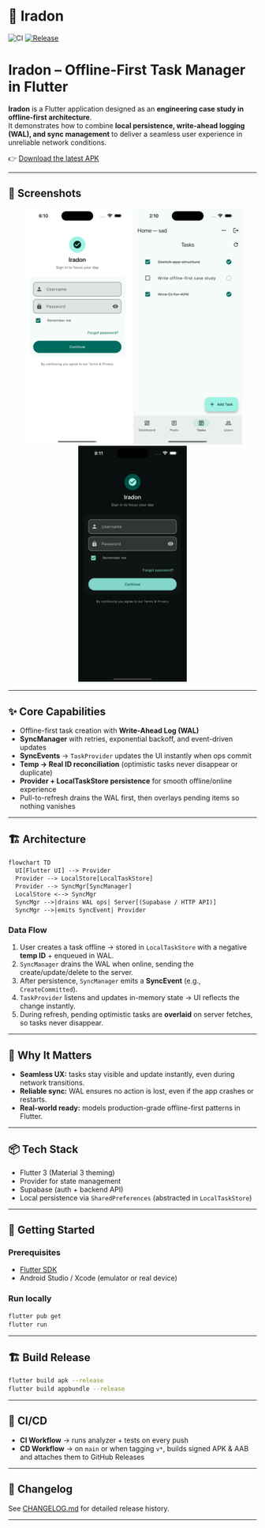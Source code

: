 # 📱 Iradon
![CI](https://github.com/saadyousafmalhi/flutter/actions/workflows/ci.yml/badge.svg)
[![Release](https://img.shields.io/github/v/release/saadyousafmalhi/flutter)](https://github.com/saadyousafmalhi/flutter/releases/latest)

# Iradon – Offline-First Task Manager in Flutter  

**Iradon** is a Flutter application designed as an **engineering case study in offline-first architecture**.  
It demonstrates how to combine **local persistence, write-ahead logging (WAL), and sync management** to deliver a seamless user experience in unreliable network conditions.  

👉 [Download the latest APK](https://github.com/saadyousafmalhi/flutter/releases/latest)

---

## 📸 Screenshots

<p align="center">
  <img src="docs/assets/login.png" alt="Login" width="220"/>
  <img src="docs/assets/tasks.png" alt="Task List" width="220"/>
  <img src="docs/assets/darkmode.png" alt="Dark Mode" width="220"/>
</p>

---

## ✨ Core Capabilities

- Offline-first task creation with **Write-Ahead Log (WAL)**
- **SyncManager** with retries, exponential backoff, and event-driven updates
- **SyncEvents** → `TaskProvider` updates the UI instantly when ops commit
- **Temp → Real ID reconciliation** (optimistic tasks never disappear or duplicate)
- **Provider + LocalTaskStore persistence** for smooth offline/online experience
- Pull-to-refresh drains the WAL first, then overlays pending items so nothing vanishes

---

## 🏗️ Architecture

```mermaid
flowchart TD
  UI[Flutter UI] --> Provider
  Provider --> LocalStore[LocalTaskStore]
  Provider --> SyncMgr[SyncManager]
  LocalStore <--> SyncMgr
  SyncMgr -->|drains WAL ops| Server[(Supabase / HTTP API)]
  SyncMgr -->|emits SyncEvent| Provider
```

### Data Flow
1. User creates a task offline → stored in `LocalTaskStore` with a negative **temp ID** + enqueued in WAL.  
2. `SyncManager` drains the WAL when online, sending the create/update/delete to the server.  
3. After persistence, `SyncManager` emits a **SyncEvent** (e.g., `CreateCommitted`).  
4. `TaskProvider` listens and updates in-memory state → UI reflects the change instantly.  
5. During refresh, pending optimistic tasks are **overlaid** on server fetches, so tasks never disappear.

---

## 🔑 Why It Matters

- **Seamless UX:** tasks stay visible and update instantly, even during network transitions.  
- **Reliable sync:** WAL ensures no action is lost, even if the app crashes or restarts.  
- **Real-world ready:** models production-grade offline-first patterns in Flutter.  

---

## 📦 Tech Stack

- Flutter 3 (Material 3 theming)  
- Provider for state management  
- Supabase (auth + backend API)  
- Local persistence via `SharedPreferences` (abstracted in `LocalTaskStore`)  

---

## 🚀 Getting Started

### Prerequisites
- [Flutter SDK](https://docs.flutter.dev/get-started/install)
- Android Studio / Xcode (emulator or real device)

### Run locally
```bash
flutter pub get
flutter run
```

---

## 🏗️ Build Release

```bash
flutter build apk --release
flutter build appbundle --release
```

---

## 🔄 CI/CD

- **CI Workflow** → runs analyzer + tests on every push  
- **CD Workflow** → on `main` or when tagging `v*`, builds signed APK & AAB and attaches them to GitHub Releases  

---

## 📜 Changelog

See [CHANGELOG.md](./CHANGELOG.md) for detailed release history.

---

